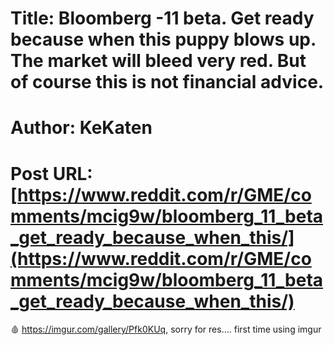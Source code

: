 # Title: Bloomberg -11 beta. Get ready because when this puppy blows up. The market will bleed very red. But of course this is not financial advice.
# Author: KeKaten
# Post URL: [https://www.reddit.com/r/GME/comments/mcig9w/bloomberg_11_beta_get_ready_because_when_this/](https://www.reddit.com/r/GME/comments/mcig9w/bloomberg_11_beta_get_ready_because_when_this/)


🩸 https://imgur.com/gallery/Pfk0KUq, sorry for res.... first time using imgur